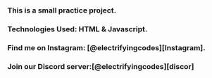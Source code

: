 ### This is a small practice project.

### Technologies Used: HTML & Javascript.

### Find me on Instagram: [@electrifyingcodes][Instagram].
### Join our Discord server:[@electrifyingcodes][discor]

[Instgram]: https://www.instagram.com/electrifying_codes
[discord]: https://discord.com/in